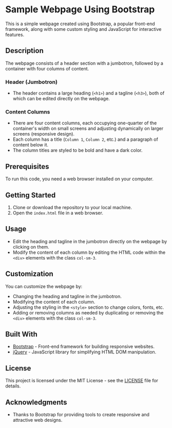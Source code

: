 
# Sample Webpage Using Bootstrap

This is a simple webpage created using Bootstrap, a popular front-end framework, along with some custom styling and JavaScript for interactive features.

## Description

The webpage consists of a header section with a jumbotron, followed by a container with four columns of content.

### Header (Jumbotron)

- The header contains a large heading (`<h1>`) and a tagline (`<h3>`), both of which can be edited directly on the webpage.

### Content Columns

- There are four content columns, each occupying one-quarter of the container's width on small screens and adjusting dynamically on larger screens (responsive design).
- Each column has a title (`Column 1`, `Column 2`, etc.) and a paragraph of content below it.
- The column titles are styled to be bold and have a dark color.

## Prerequisites

To run this code, you need a web browser installed on your computer.

## Getting Started

1. Clone or download the repository to your local machine.
2. Open the `index.html` file in a web browser.

## Usage

- Edit the heading and tagline in the jumbotron directly on the webpage by clicking on them.
- Modify the content of each column by editing the HTML code within the `<div>` elements with the class `col-sm-3`.

## Customization

You can customize the webpage by:

- Changing the heading and tagline in the jumbotron.
- Modifying the content of each column.
- Adjusting the styling in the `<style>` section to change colors, fonts, etc.
- Adding or removing columns as needed by duplicating or removing the `<div>` elements with the class `col-sm-3`.

## Built With

- [Bootstrap](https://getbootstrap.com/) - Front-end framework for building responsive websites.
- [jQuery](https://jquery.com/) - JavaScript library for simplifying HTML DOM manipulation.

## License

This project is licensed under the MIT License - see the [LICENSE](LICENSE) file for details.

## Acknowledgments

- Thanks to Bootstrap for providing tools to create responsive and attractive web designs.

